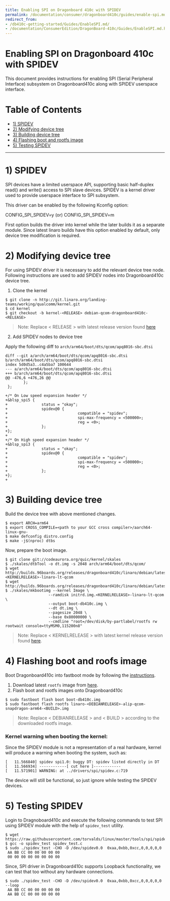 ```yaml
---
title: Enabling SPI on Dragonboard 410c with SPIDEV
permalink: /documentation/consumer/dragonboard410c/guides/enable-spi.md.html
redirect_from:
- /db410c-getting-started/Guides/EnableSPI.md/
- /documentation/ConsumerEdition/DragonBoard-410c/Guides/EnableSPI.md.html
---
```


# Enabling SPI on Dragonboard 410c with SPIDEV

This document provides instructions for enabling SPI (Serial Peripheral Interface)
subsystem on Dragonboard410c along with SPIDEV userspace interface.

# Table of Contents

- [1) SPIDEV](#1-spidev)
- [2) Modifying device tree](#2-modifying-device-tree)
- [3) Building device tree](#3-building-device-tree)
- [4) Flashing boot and rootfs image](#4-flashing-boot-and-rootfs-image)
- [5) Testing SPIDEV](#5-testing-spidev)

 ***

# 1) SPIDEV

SPI devices have a limited userspace API, supporting basic half-duplex
read() and write() access to SPI slave devices. SPIDEV is a kernel driver
used to provide userspace interface to SPI subsystem.

This driver can be enabled by the following Kconfig option:

CONFIG_SPI_SPIDEV=y (or)
CONFIG_SPI_SPIDEV=m

First option builds the driver into kernel while the later builds it as
a separate module. Since latest linaro builds have this option enabled
by default, only device tree modification is required.

# 2) Modifying device tree

For using SPIDEV driver it is necessary to add the relevant device tree node.
Following instructions are used to add SPIDEV nodes into Dragonboard410c
device tree.

1. Clone the kernel

```shell
$ git clone -n http://git.linaro.org/landing-teams/working/qualcomm/kernel.git
$ cd kernel
$ git checkout -b kernel-<RELEASE> debian-qcom-dragonboard410c-<RELEASE>
```
> Note: Replace < RELEASE > with latest release version found
[here](http://builds.96boards.org/releases/dragonboard410c/linaro/debian/latest/)

2. Add SPIDEV nodes to device tree

Apply the following diff to `arch/arm64/boot/dts/qcom/apq8016-sbc.dtsi`

```
diff --git a/arch/arm64/boot/dts/qcom/apq8016-sbc.dtsi b/arch/arm64/boot/dts/qcom/apq8016-sbc.dtsi
index 5d0d5a3..c4a5ba7 100644
--- a/arch/arm64/boot/dts/qcom/apq8016-sbc.dtsi
+++ b/arch/arm64/boot/dts/qcom/apq8016-sbc.dtsi
@@ -476,6 +476,26 @@
        };
 };

+/* On Low speed expansion header */
+&blsp_spi5 {
+               status = "okay";
+               spidev@0 {
+                               compatible = "spidev";
+                               spi-max-frequency = <500000>;
+                               reg = <0>;
+               };
+};
+
+/* On High speed expansion header */
+&blsp_spi3 {
+               status = "okay";
+               spidev@0 {
+                               compatible = "spidev";
+                               spi-max-frequency = <500000>;
+                               reg = <0>;
+               };
+};
+
```

# 3) Building device tree

Build the device tree with above mentioned changes.

```shell
$ export ARCH=arm64
$ export CROSS_COMPILE=<path to your GCC cross compiler>/aarch64-linux-gnu-
$ make defconfig distro.config
$ make -j$(nproc) dtbs
```
Now, prepare the boot image.

```shell
$ git clone git://codeaurora.org/quic/kernel/skales
$ ./skales/dtbTool -o dt.img -s 2048 arch/arm64/boot/dts/qcom/
$ wget http://builds.96boards.org/releases/dragonboard410c/linaro/debian/latest/initrd.img-<KERNELRELEASE>-linaro-lt-qcom
$ wget http://builds.96boards.org/releases/dragonboard410c/linaro/debian/latest/Image
$ ./skales/mkbootimg --kernel Image \
                   --ramdisk initrd.img.<KERNELRELEASE>-linaro-lt-qcom \
                   --output boot-db410c.img \
                   --dt dt.img \
                   --pagesize 2048 \
                   --base 0x80000000 \
                   --cmdline "root=/dev/disk/by-partlabel/rootfs rw rootwait console=ttyMSM0,115200n8"
```

> Note: Replace < KERNELRELEASE > with latest kernel release version found
[here](http://builds.96boards.org/releases/dragonboard410c/linaro/debian/latest/).

# 4) Flashing boot and roofs image

Boot Dragonboard410c into fastboot mode by following the
[instructions](https://www.96boards.org/documentation/consumer/dragonboard410c/installation/linux-fastboot.md.html).

1. Download latest `rootfs` image from
[here](http://builds.96boards.org/releases/dragonboard410c/linaro/debian/latest/linaro-*-alip-qcom-snapdragon-arm64-*.img.gz).
2. Flash boot and rootfs images onto Dragonboard410c

```shell
$ sudo fastboot flash boot boot-db410c.img
$ sudo fastboot flash rootfs linaro-<DEBIANRELEASE>-alip-qcom-snapdragon-arm64-<BUILD>.img
```
> Note: Replace < DEBIANRELEASE > and < BUILD > according to the downloaded rootfs image.

### Kernel warning when booting the kernel:

Since the SPIDEV module is not a representation of a real hardware,
kernel will produce a warning when booting the system, such as:

```shell
[   11.566840] spidev spi1.0: buggy DT: spidev listed directly in DT
[   11.566934] ------------[ cut here ]------------
[   11.571901] WARNING: at ../drivers/spi/spidev.c:719
```

The device will still be functional, so just ignore while testing the
SPIDEV devices.

# 5) Testing SPIDEV

Login to Dragnoboard410c and execute the following commands to test
SPI using SPIDEV module with the help of `spidev_test` utility.

```shell
$ wget https://raw.githubusercontent.com/torvalds/linux/master/tools/spi/spidev_test.c
$ gcc -o spidev_test spidev_test.c
$ sudo ./spidev_test -CHO -D /dev/spidev0.0  0xaa,0xbb,0xcc,0,0,0,0,0
 AA BB CC 00 00 00 00 00
 00 00 00 00 00 00 00 00
```

Since, SPI driver in Dragonboard410c supports Loopback functionality, we can
test that too without any hardware connections.

```shell
$ sudo ./spidev_test -CHO -D /dev/spidev0.0  0xaa,0xbb,0xcc,0,0,0,0,0 --loop
 AA BB CC 00 00 00 00 00
 AA BB CC 00 00 00 00 00
```
